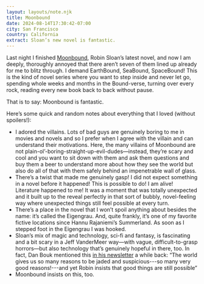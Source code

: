 ```yaml
---
layout: layouts/note.njk
title: Moonbound
date: 2024-08-14T17:30:42-07:00
city: San Francisco
country: California
extract: Sloan’s new novel is fantastic.
---
```


Last night I finished [Moonbound](https://www.robinsloan.com/moonbound/), Robin Sloan’s latest novel, and now I am deeply, thoroughly annoyed that there aren’t seven of them lined up already for me to blitz through. I demand EarthBound, SeaBound, SpaceBound! This is the kind of novel series where you want to step inside and never let go, spending whole weeks and months in the Bound-verse, turning over every rock, reading every new book back to back without pause.

That is to say: Moonbound is fantastic. 

Here’s some quick and random notes about everything that I loved (without spoilers!):

- I adored the villains. Lots of bad guys are genuinely boring to me in movies and novels and so I prefer when I agree with the villain and can understand their motivations. Here, the many villains of Moonbound are not plain-ol’-boring-straight-up-evil-dudes—instead, they’re scary and cool and you want to sit down with them and ask them questions and buy them a beer to understand more about how they see the world but also do all of that with them safely behind an impenetrable wall of glass.
- There’s a twist that made me genuinely gasp! I did not expect something in a novel before it happened! This is possible to do! I am alive! Literature happened to me! It was a moment that was totally unexpected and it built up to the reveal perfectly in that sort of bubbly, novel-feeling way where unexpected things still feel possible at every turn.
- There’s a place in the novel that I won’t spoil anything about besides the name: it’s called the Eigengrau. And, quite frankly, it’s one of my favorite fictive locations since Hannu Rajaniemi’s Summerland. As soon as I stepped foot in the Eigengrau I was hooked.
- Sloan’s mix of magic and technology, sci-fi and fantasy, is fascinating and a bit scary in a Jeff VanderMeer way—with vague, difficult-to-grasp horrors—but also technology that’s genuinely hopeful in there, too. In fact, Dan Bouk mentioned this [in his newsletter](https://buttondown.email/danbouk/archive/friendship-moonbound-and-next-monday-in-nyc/) a while back: “The world gives us so many reasons to be jaded and suspicious---so many very good reasons!---and yet Robin insists that good things are still possible” 
- Moonbound insists on this, too.
